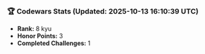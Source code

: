 ### 🏆 Codewars Stats (Updated: 2025-10-13 16:10:39 UTC)

- **Rank:** 8 kyu
- **Honor Points:** 3
- **Completed Challenges:** 1
